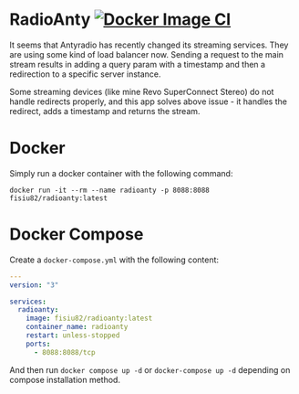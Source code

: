 # RadioAnty [![Docker Image CI](https://github.com/Fisiu/radioanty/actions/workflows/docker-image.yml/badge.svg?branch=master)](https://github.com/Fisiu/radioanty/actions/workflows/docker-image.yml)

It seems that Antyradio has recently changed its streaming services. They are using some kind of load balancer now. Sending a request to the main stream results in adding a query param with a timestamp and then a redirection to a specific server instance.

Some streaming devices (like mine Revo SuperConnect Stereo) do not handle redirects properly, and this app solves above issue - it handles the redirect, adds a timestamp and returns the stream.

# Docker
Simply run a docker container with the following command:

`docker run -it --rm --name radioanty -p 8088:8088 fisiu82/radioanty:latest`

# Docker Compose

Create a `docker-compose.yml` with the following content:

```yaml
---
version: "3"

services:
  radioanty:
    image: fisiu82/radioanty:latest
    container_name: radioanty
    restart: unless-stopped
    ports:
      - 8088:8088/tcp
```

And then run `docker compose up -d` or `docker-compose up -d` depending on compose installation method.